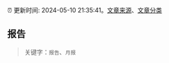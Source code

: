 :alarm_clock: 更新时间: 2024-05-10 21:35:41。[文章来源](/README.md)、[文章分类](/TAGS.md)

## 报告


> 关键字：`报告`、`月报`



